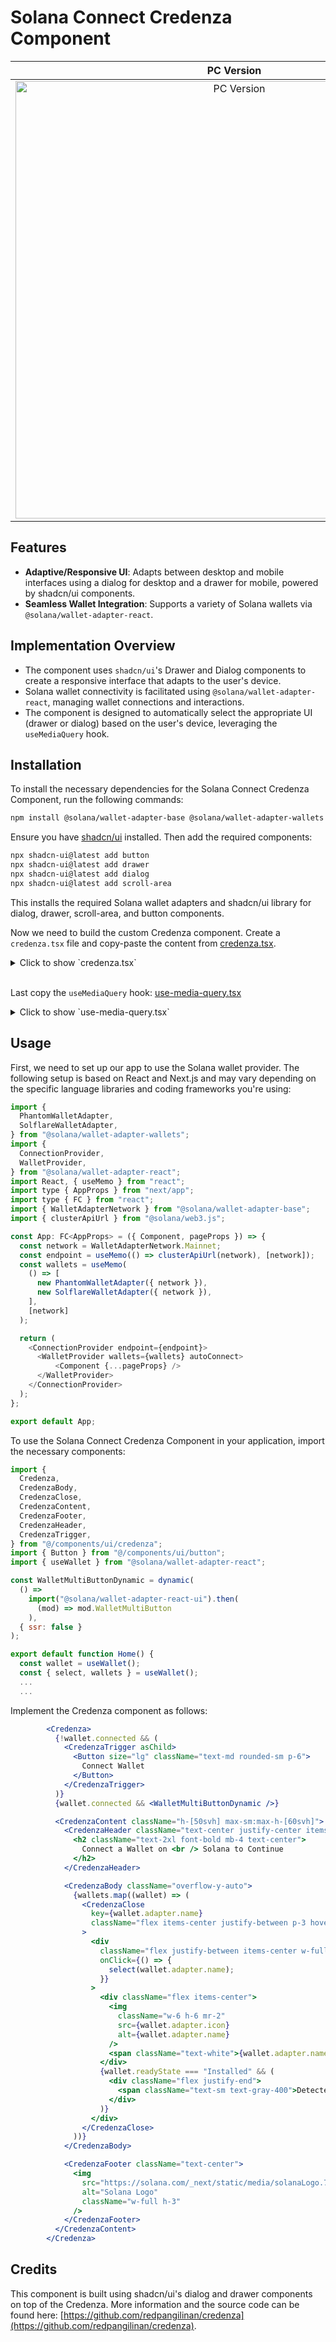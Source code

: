 # Solana Connect Credenza Component

| PC Version | Mobile Version |
|:----------:|:--------------:|
| <img src="https://github.com/BankkRoll/solana-credenza/assets/106103625/204e21d4-910e-40e9-8cc9-a7c3d898942d" alt="PC Version" width="700"> | <img src="https://github.com/BankkRoll/solana-credenza/assets/106103625/69ff78bf-1fcc-4c0a-bc75-d2922f1130c7" alt="Mobile Version" width="200"> |

## Features
- **Adaptive/Responsive UI**: Adapts between desktop and mobile interfaces using a dialog for desktop and a drawer for mobile, powered by shadcn/ui components.
- **Seamless Wallet Integration**: Supports a variety of Solana wallets via `@solana/wallet-adapter-react`.

## Implementation Overview
- The component uses `shadcn/ui`'s Drawer and Dialog components to create a responsive interface that adapts to the user's device.
- Solana wallet connectivity is facilitated using `@solana/wallet-adapter-react`, managing wallet connections and interactions.
- The component is designed to automatically select the appropriate UI (drawer or dialog) based on the user's device, leveraging the `useMediaQuery` hook.

## Installation

To install the necessary dependencies for the Solana Connect Credenza Component, run the following commands:

```sh
npm install @solana/wallet-adapter-base @solana/wallet-adapter-wallets @solana/wallet-adapter-react @solana/web3.js
```

Ensure you have [shadcn/ui](https://ui.shadcn.com/docs/installation) installed. Then add the required components:

```sh
npx shadcn-ui@latest add button
npx shadcn-ui@latest add drawer
npx shadcn-ui@latest add dialog
npx shadcn-ui@latest add scroll-area
```

This installs the required Solana wallet adapters and shadcn/ui library for dialog, drawer, scroll-area, and button components.

Now we need to build the custom Credenza component. Create a `credenza.tsx` file and copy-paste the content from [credenza.tsx](src/components/ui/credenza.tsx).
<details>
<summary>Click to show `credenza.tsx`</summary>

```tsx
"use client";

import * as React from "react";

import {
  Dialog,
  DialogClose,
  DialogContent,
  DialogDescription,
  DialogFooter,
  DialogHeader,
  DialogTitle,
  DialogTrigger,
} from "@/components/ui/dialog";
import {
  Drawer,
  DrawerClose,
  DrawerContent,
  DrawerDescription,
  DrawerFooter,
  DrawerHeader,
  DrawerTitle,
  DrawerTrigger,
} from "@/components/ui/drawer";

import { ScrollArea } from "@/components/ui/scroll-area";
import { cn } from "@/lib/utils";
import { useMediaQuery } from "@/components/ui/use-media-query";

interface BaseProps {
  children: React.ReactNode;
}

interface RootCredenzaProps extends BaseProps {
  open?: boolean;
  onOpenChange?: (open: boolean) => void;
}

interface CredenzaProps extends BaseProps {
  className?: string;
  asChild?: true;
}

const desktop = "(min-width: 768px)";

const Credenza = ({ children, ...props }: RootCredenzaProps) => {
  const isDesktop = useMediaQuery(desktop);
  const Credenza = isDesktop ? Dialog : Drawer;

  return <Credenza {...props}>{children}</Credenza>;
};

const CredenzaTrigger = ({ className, children, ...props }: CredenzaProps) => {
  const isDesktop = useMediaQuery(desktop);
  const CredenzaTrigger = isDesktop ? DialogTrigger : DrawerTrigger;

  return (
    <CredenzaTrigger className={className} {...props}>
      {children}
    </CredenzaTrigger>
  );
};

const CredenzaClose = ({ className, children, ...props }: CredenzaProps) => {
  const isDesktop = useMediaQuery(desktop);
  const CredenzaClose = isDesktop ? DialogClose : DrawerClose;

  return (
    <CredenzaClose className={className} {...props}>
      {children}
    </CredenzaClose>
  );
};

const CredenzaContent = ({ className, children, ...props }: CredenzaProps) => {
  const isDesktop = useMediaQuery(desktop);
  const CredenzaContent = isDesktop ? DialogContent : DrawerContent;

  return (
    <CredenzaContent className={className} {...props}>
      {children}
    </CredenzaContent>
  );
};

const CredenzaDescription = ({
  className,
  children,
  ...props
}: CredenzaProps) => {
  const isDesktop = useMediaQuery(desktop);
  const CredenzaDescription = isDesktop ? DialogDescription : DrawerDescription;

  return (
    <CredenzaDescription className={className} {...props}>
      {children}
    </CredenzaDescription>
  );
};

const CredenzaHeader = ({ className, children, ...props }: CredenzaProps) => {
  const isDesktop = useMediaQuery(desktop);
  const CredenzaHeader = isDesktop ? DialogHeader : DrawerHeader;

  return (
    <CredenzaHeader className={className} {...props}>
      {children}
    </CredenzaHeader>
  );
};

const CredenzaTitle = ({ className, children, ...props }: CredenzaProps) => {
  const isDesktop = useMediaQuery(desktop);
  const CredenzaTitle = isDesktop ? DialogTitle : DrawerTitle;

  return (
    <CredenzaTitle className={className} {...props}>
      {children}
    </CredenzaTitle>
  );
};

const CredenzaBody = ({ className, children, ...props }: CredenzaProps) => {
  return (
    <ScrollArea className={cn("px-4 md:px-0", className)} {...props}>
      {children}
    </ScrollArea>
  );
};

const CredenzaFooter = ({ className, children, ...props }: CredenzaProps) => {
  const isDesktop = useMediaQuery(desktop);
  const CredenzaFooter = isDesktop ? DialogFooter : DrawerFooter;

  return (
    <CredenzaFooter className={className} {...props}>
      {children}
    </CredenzaFooter>
  );
};

export {
  Credenza,
  CredenzaTrigger,
  CredenzaClose,
  CredenzaContent,
  CredenzaDescription,
  CredenzaHeader,
  CredenzaTitle,
  CredenzaBody,
  CredenzaFooter,
};
```
</details>
<br />

Last copy the `useMediaQuery` hook: [use-media-query.tsx](src/components/ui/use-media-query.tsx)
<details>
<summary>Click to show `use-media-query.tsx`</summary>

```tsx
import * as React from "react"

export function useMediaQuery(query: string) {
  const [value, setValue] = React.useState(false)

  React.useEffect(() => {
    function onChange(event: MediaQueryListEvent) {
      setValue(event.matches)
    }

    const result = matchMedia(query)
    result.addEventListener("change", onChange)
    setValue(result.matches)

    return () => result.removeEventListener("change", onChange)
  }, [query])

  return value
}
```
</details>

## Usage
First, we need to set up our app to use the Solana wallet provider. The following setup is based on React and Next.js and may vary depending on the specific language libraries and coding frameworks you're using:

```javascript
import {
  PhantomWalletAdapter,
  SolflareWalletAdapter,
} from "@solana/wallet-adapter-wallets";
import {
  ConnectionProvider,
  WalletProvider,
} from "@solana/wallet-adapter-react";
import React, { useMemo } from "react";
import type { AppProps } from "next/app";
import type { FC } from "react";
import { WalletAdapterNetwork } from "@solana/wallet-adapter-base";
import { clusterApiUrl } from "@solana/web3.js";

const App: FC<AppProps> = ({ Component, pageProps }) => {
  const network = WalletAdapterNetwork.Mainnet;
  const endpoint = useMemo(() => clusterApiUrl(network), [network]);
  const wallets = useMemo(
    () => [
      new PhantomWalletAdapter({ network }),
      new SolflareWalletAdapter({ network }),
    ],
    [network]
  );

  return (
    <ConnectionProvider endpoint={endpoint}>
      <WalletProvider wallets={wallets} autoConnect>
          <Component {...pageProps} />
      </WalletProvider>
    </ConnectionProvider>
  );
};

export default App;
```

To use the Solana Connect Credenza Component in your application, import the necessary components:

```javascript
import {
  Credenza,
  CredenzaBody,
  CredenzaClose,
  CredenzaContent,
  CredenzaFooter,
  CredenzaHeader,
  CredenzaTrigger,
} from "@/components/ui/credenza";
import { Button } from "@/components/ui/button";
import { useWallet } from "@solana/wallet-adapter-react";

const WalletMultiButtonDynamic = dynamic(
  () =>
    import("@solana/wallet-adapter-react-ui").then(
      (mod) => mod.WalletMultiButton
    ),
  { ssr: false }
);

export default function Home() {
  const wallet = useWallet();
  const { select, wallets } = useWallet();
  ...
  ...
```

Implement the Credenza component as follows:

```jsx
        <Credenza>
          {!wallet.connected && (
            <CredenzaTrigger asChild>
              <Button size="lg" className="text-md rounded-sm p-6">
                Connect Wallet
              </Button>
            </CredenzaTrigger>
          )}
          {wallet.connected && <WalletMultiButtonDynamic />}

          <CredenzaContent className="h-[50svh] max-sm:max-h-[60svh]">
            <CredenzaHeader className="text-center justify-center items-center">
              <h2 className="text-2xl font-bold mb-4 text-center">
                Connect a Wallet on <br /> Solana to Continue
              </h2>
            </CredenzaHeader>

            <CredenzaBody className="overflow-y-auto">
              {wallets.map((wallet) => (
                <CredenzaClose
                  key={wallet.adapter.name}
                  className="flex items-center justify-between p-3 hover:bg-gray-800 rounded cursor-pointer w-full"
                >
                  <div
                    className="flex justify-between items-center w-full"
                    onClick={() => {
                      select(wallet.adapter.name);
                    }}
                  >
                    <div className="flex items-center">
                      <img
                        className="w-6 h-6 mr-2"
                        src={wallet.adapter.icon}
                        alt={wallet.adapter.name}
                      />
                      <span className="text-white">{wallet.adapter.name}</span>
                    </div>
                    {wallet.readyState === "Installed" && (
                      <div className="flex justify-end">
                        <span className="text-sm text-gray-400">Detected</span>
                      </div>
                    )}
                  </div>
                </CredenzaClose>
              ))}
            </CredenzaBody>

            <CredenzaFooter className="text-center">
              <img
                src="https://solana.com/_next/static/media/solanaLogo.74d35f7a.svg"
                alt="Solana Logo"
                className="w-full h-3"
              />
            </CredenzaFooter>
          </CredenzaContent>
        </Credenza>
```

## Credits

This component is built using shadcn/ui's dialog and drawer components on top of the Credenza. More information and the source code can be found here: [https://github.com/redpangilinan/credenza](https://github.com/redpangilinan/credenza).
